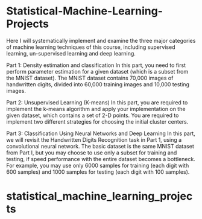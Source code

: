 # Statistical-Machine-Learning-Projects
Here I will systematically implement and examine the three major categories of machine learning techniques of this course, including 
supervised learning, un-supervised learning and deep learning.


Part 1: Density estimation and classification
In this part, you need to first perform parameter estimation for a given dataset (which is a subset from the MNIST dataset). The MNIST 
dataset contains 70,000 images of handwritten digits, divided into 60,000 training images and 10,000 testing images. 

Part 2: Unsupervised Learning (K-means)
In this part, you are required to implement the k-means algorithm and apply your implementation on the given dataset, which contains a set
of 2-D points. You are required to implement two different strategies for choosing the initial cluster centers. 

Part 3: Classification Using Neural Networks and Deep Learning
In this part, we will revisit the Handwritten Digits Recognition task in Part 1, using a convolutional neural network. The basic dataset 
is the same MNIST dataset from Part I, but you may choose to use only a subset for training and testing, if speed performance with the 
entire dataset becomes a bottleneck. For example, you may use only 6000 samples for training (each digit with 600 samples) and 1000 samples
for testing (each digit with 100 samples). 
# statistical_machine_learning_projects
